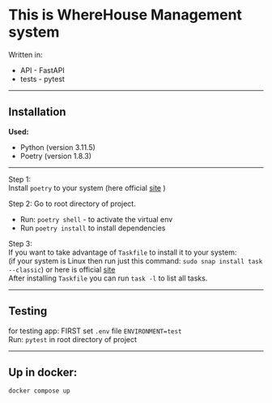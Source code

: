 # This is WhereHouse Management system
Written in:
 - API - FastAPI
 - tests - pytest
***
## Installation
**Used:**
 - Python (version 3.11.5)
 - Poetry (version 1.8.3)
***
Step 1: \
Install `poetry` to your system (here official [site](https://python-poetry.org/docs/#installing-with-pipx) )

Step 2:
Go to root directory of project.
 - Run: `poetry shell` - to activate the virtual env
 - Run `poetry install` to install dependencies

Step 3:\
If you want to take advantage of `Taskfile` to install it to your system: \
(if your system is Linux then run just this command: `sudo snap install task --classic`)
or here is official [site](https://taskfile.dev/installation/)\
After installing `Taskfile` you can run `task -l` to list all tasks.


***
## Testing
for testing app:
FIRST set `.env` file `ENVIRONMENT=test` \
Run: `pytest` in root directory of project

***
## Up in docker:
```bash
docker compose up
```